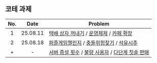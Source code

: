 ## 코테 과제
| No. | Date | Problem | 
| :-: | :---: | --- |
| 1 | 25.08.11 | [택배 상자 꺼내기](https://school.programmers.co.kr/learn/courses/30/lessons/389478) / [운영체제](https://school.programmers.co.kr/learn/courses/15008/lessons/121686) / [카페 확장](https://school.programmers.co.kr/learn/courses/15009/lessons/121689) |
| 2 | 25.08.18 | [퍼즐게임챌린지](https://school.programmers.co.kr/learn/courses/30/lessons/340212) / [충돌위험찾기](https://school.programmers.co.kr/learn/courses/30/lessons/340211) / [석유시추](https://school.programmers.co.kr/learn/courses/30/lessons/250136) |
| + | - |[서버 증설 횟수](https://school.programmers.co.kr/learn/courses/30/lessons/389479/) / [불량 사용자](https://school.programmers.co.kr/learn/courses/30/lessons/64064) / [다단계 칫솔 판매](https://school.programmers.co.kr/learn/courses/30/lessons/77486)|